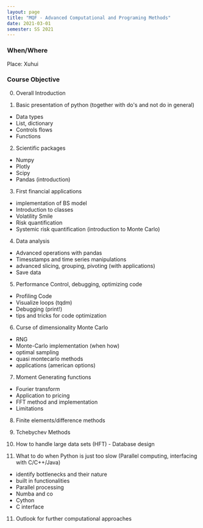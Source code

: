 ```yaml
---
layout: page
title: "MQF - Advanced Computational and Programing Methods"
date: 2021-03-01
semester: SS 2021
---
```

### When/Where


Place: Xuhui


### Course Objective

0. Overall Introduction

1. Basic presentation of python (together with do's and not do in general)
  * Data types
  * List, dictionary
  * Controls flows
  * Functions

2. Scientific packages
  * Numpy
  * Plotly
  * Scipy
  * Pandas (introduction)

3. First financial applications
  * implementation of BS model
  * Introduction to classes
  * Volatility Smile
  * Risk quantification
  * Systemic risk quantification (introduction to Monte Carlo)

4. Data analysis
  * Advanced operations with pandas
  * Timesstamps and time series manipulations
  * advanced slicing, grouping, pivoting (with applications)
  * Save data

5. Performance Control, debugging, optimizing code
  * Profiling Code
  * Visualize loops (tqdm)
  * Debugging (print!)
  * tips and tricks for code optimization

6. Curse of dimensionality Monte Carlo
  * RNG
  * Monte-Carlo implementation (when how)
  * optimal sampling
  * quasi montecarlo methods
  * applications (american options)

7. Moment Generating functions
  * Fourier transform
  * Application to pricing
  * FFT method and implementation
  * Limitations

8. Finite elements/difference methods

9. Tchebychev Methods

10. How to handle large data sets (HFT) - Database design

11. What to do when Python is just too slow (Parallel computing, interfacing with C/C++/Java)
  * identify bottlenecks and their nature
  * built in functionalities
  * Parallel processing
  * Numba and co
  * Cython
  * C interface

11. Outlook for further computational approaches 
